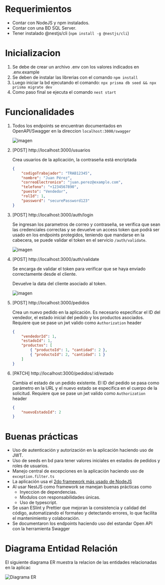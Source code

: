 # Requerimientos
- Contar con NodeJS y npm instalados.
- Contar con una BD SQL Server.
- Tener instalado @nestjs/cli (`npm install -g @nestjs/cli`)

# Inicializacion

1. Se debe de crear un archivo .env con los valores indicados en .env.example
2. Se deben de instalar las librerias con el comando `npm install`
3. Luego iniciar la bd ejecutando el comando: `npx prisma db seed && npx prisma migrate dev`
4. Como paso final se ejecuta el comando `nest start`

# Funcionalidades
1. Todos los endpoints se encuentran documentados en OpenAPI/Swagger en la direccion `localhost:3000/swagger`

	![imagen](https://i.ibb.co/tXPtPj7/image.png)

2. [POST] http://localhost:3000/usuarios

	Crea usuarios de la aplicación, la contraseña está encriptada
    
	```json
	{
		"codigoTrabajador": "TRAB12345",
		"nombre": "Juan Pérez",
		"correoElectronico": "juan.perez@example.com",
		"telefono": "+1234567890",
		"puesto": "Vendedor",
		"rolId": 1,
		"password": "securePassword123"
	}
	```

3. [POST] http://localhost:3000/auth/login
	
	Se ingresan los parametros de correo y contraseña, se verifica que sean las credenciales correctas y se devuelve un access token que podrá ser usado en los endpoints protegidos, teniendo que mandarse en la cabecera, se puede validar el token en el servicio `/auth/validate`.

	![imagen](https://i.ibb.co/dQQ4Lq1/imagen-2024-08-20-112025541.png)

4. [POST] http://localhost:3000/auth/validate

	Se encarga de validar el token para verificar que se haya enviado correctamente desde el cliente.
	
	Devuelve la data del cliente asociado al token.

	![imagen](https://i.ibb.co/2kRZrdy/imagen-2024-08-20-112147562.png)

5. [POST] http://localhost:3000/pedidos

	Crea un nuevo pedido en la aplicación. Es necesario especificar el ID del vendedor, el estado inicial del pedido y los productos asociados. Requiere que se pase un jwt valido como `Authorization` header

	```json
	{
		"vendedorId": 1,
		"estadoId": 1,
		"productos": [
			{ "productoId": 1, "cantidad": 2 },
			{ "productoId": 2, "cantidad": 1 }
		]
	}
	```

6. [PATCH] http://localhost:3000/pedidos/:id/estado

	Cambia el estado de un pedido existente. El ID del pedido se pasa como parámetro en la URL y el nuevo estado se especifica en el cuerpo de la solicitud. Requiere que se pase un jwt valido como `Authorization` header

	```json
	{
		"nuevoEstadoId": 2
	}
	```

# Buenas prácticas

- Uso de autenticación y autorización en la aplicación haciendo uso de JWT.
- Uso de seeds en bd para tener valores iniciales en estados de pedidos y roles de usuarios.
- Manejo central de excepciones en la aplicación haciendo uso de `exception.filter.ts`
- La aplicación usa el [2do framework más usado de NodeJS](https://share.stateofjs.com/share/prerendered?localeId=en-US&surveyId=state_of_js&editionId=js2023&blockId=backend_frameworks&params=&sectionId=other_tools)
- Al usar NestJS como framework se manejan buenas prácticas como 
  - Inyeccion de dependencias.
  - Modulos con responsabilidades únicas.
  - Uso de typescript.
- Se usan ESlint y Prettier que mejoran la consistencia y calidad del código, automatizando el formateo y detectando errores, lo que facilita el mantenimiento y colaboración.
- Se documentaron los endpoints haciendo uso del estandar Open API con la herramienta Swagger

# Diagrama Entidad Relación

El siguiente diagrama ER muestra la relacion de las entidades relacionadas en la aplicac

![Diagrama ER](https://i.ibb.co/jVRbNFw/imagen-2024-08-21-070031337.png)
